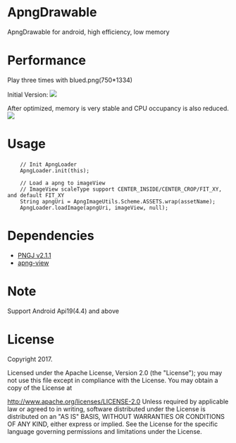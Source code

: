 # ApngDrawable
ApngDrawable for android, high efficiency, low memory

# Performance

Play three times with blued.png(750*1334)

Initial Version:
![](https://github.com/kris520/ApngDrawable/blob/master/before.jpeg)


After optimized, memory is very stable and CPU occupancy is also reduced.
![](https://github.com/kris520/ApngDrawable/blob/master/now.jpeg)


# Usage
###
		// Init ApngLoader
		ApngLoader.init(this);

		// Load a apng to imageView
		// ImageView scaleType support CENTER_INSIDE/CENTER_CROP/FIT_XY, and default FIT_XY
		String apngUri = ApngImageUtils.Scheme.ASSETS.wrap(assetName);
		ApngLoader.loadImage(apngUri, imageView, null);


# Dependencies
* [PNGJ v2.1.1](https://github.com/leonbloy/pngj/)
* [apng-view](https://github.com/sahasbhop/apng-view)


# Note
Support Android Api19(4.4) and above


# License
Copyright 2017.

Licensed under the Apache License, Version 2.0 (the "License"); you may not use this file except in compliance with the License. You may obtain a copy of the License at

http://www.apache.org/licenses/LICENSE-2.0
Unless required by applicable law or agreed to in writing, software distributed under the License is distributed on an "AS IS" BASIS, WITHOUT WARRANTIES OR CONDITIONS OF ANY KIND, either express or implied. See the License for the specific language governing permissions and limitations under the License.
